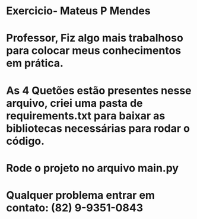 # Exercicio- Mateus P Mendes

# Professor, Fiz algo mais trabalhoso para colocar meus conhecimentos em prática.

# As 4 Quetões estão presentes nesse arquivo, criei uma pasta de requirements.txt para baixar as bibliotecas necessárias para rodar o código.

# Rode o projeto no arquivo main.py

# Qualquer problema entrar em contato: (82) 9-9351-0843